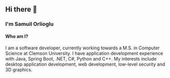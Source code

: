 ## Hi there 👋
### I'm Samuil Orlioglu

#### Who am I?
I am a software developer, currently working towards a M.S. in Computer Science at Clemson University. I have application development experience with Java, Spring Boot, .NET, C#, Python and C++. My interests include desktop application development, web development, low-level security and 3D graphics.



<!--
**DrSmCraft/DrSmCraft** is a ✨ _special_ ✨ repository because its `README.md` (this file) appears on your GitHub profile.

Here are some ideas to get you started:

- 🔭 I’m currently working on ...
- 🌱 I’m currently learning ...
- 👯 I’m looking to collaborate on ...
- 🤔 I’m looking for help with ...
- 💬 Ask me about ...
- 📫 How to reach me: ...
- 😄 Pronouns: ...
- ⚡ Fun fact: ...
-->
